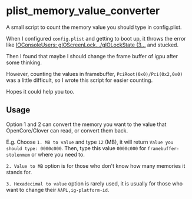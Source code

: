 # plist_memory_value_converter

A small script to count the memory value you should type in config.plist.

When I configured `config.plist` and getting to boot up, it throws the error like [IOConsoleUsers: gIOScreenLock.../gIOLockState (3...](https://dortania.github.io/OpenCore-Install-Guide/troubleshooting/extended/kernel-issues.html#stuck-on-or-near-ioconsoleusers-gioscreenlock-giolockstate-3) and stucked.

Then I found that maybe I should change the frame buffer of igpu after some thinking.

However, counting the values in framebuffer, `PciRoot(0x0)/Pci(0x2,0x0)` was a little difficult, so I wrote this script for easier counting.

Hopes it could help you too.

## Usage

Option 1 and 2 can convert the memory you want to the value that OpenCore/Clover can read, or convert them back.

E.g. Choose `1. MB to value` and type `12` (MB), it will return `Value you should type: 0000c000`. Then, type this value `0000c000` for `framebuffer-stolenmem` or where you need to.

`2. Value to MB` option is for those who don't know how many memories it stands for.

`3. Hexadecimal to value` option is rarely used, it is usually for those who want to change their `AAPL,ig-platform-id`.
